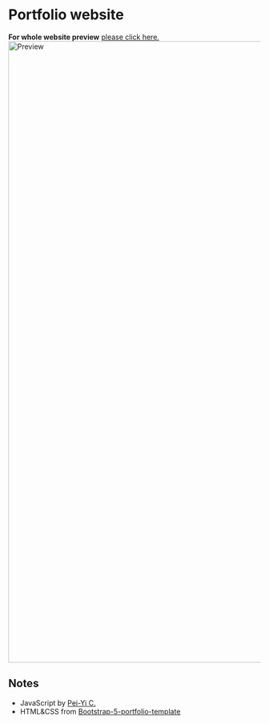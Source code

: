 # Portfolio website

**For whole website preview**
[please click here.](https://next-thought.surge.sh/)
<img width="1240" alt="Preview" src="https://github.com/peiyi-c/companyPortfolio_bootstrap/assets/73789013/1eeb4ed9-8c80-4135-b358-94101e7c11ff">

## 
## Notes

* JavaScript by [Pei-Yi C.](https://github.com/peiyi-c)
* HTML&CSS from [Bootstrap-5-portfolio-template](https://github.com/MuriungiPatrick/Bootstrap-5-portfolio-template)


